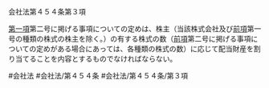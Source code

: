 会社法第４５４条第３項

[第一項](会社法＿＿＿＿第４５４条第１項)第二号に掲げる事項についての定めは、株主（当該株式会社及び[前項](会社法＿＿＿＿第４５４条第２項)第一号の種類の株式の株主を除く。）の有する株式の数（[前項](会社法＿＿＿＿第４５４条第２項)第二号に掲げる事項についての定めがある場合にあっては、各種類の株式の数）に応じて配当財産を割り当てることを内容とするものでなければならない。

#会社法
#会社法/第４５４条
#会社法/第４５４条/第３項
